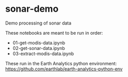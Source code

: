 # sonar-demo
Demo processing of sonar data

These notebooks are meant to be run in order:

- 01-get-modis-data.ipynb
- 02-get-sonar-data.ipynb
- 03-extract-modis-data.ipynb

These run in the Earth Analytics python environment: https://github.com/earthlab/earth-analytics-python-env

